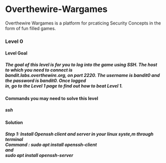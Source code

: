 # Overthewire-Wargames

Overthewire Wargames is a platform for prcaticing Security Concepts in the form of fun filled games.

<h3>Level 0</h3>
<p> <h4> Level Goal</h4>
   <h5> The goal of this level is for you to log into the game using SSH. The host to which you need to connect is <br>
        bandit.labs.overthewire.org, on port 2220. The username is bandit0 and the password is bandit0. Once logged <br>
        in, go to the Level 1 page to find out how to beat Level 1. </h5>
  <h4>Commands you may need to solve this level</h4> 
   <h5> ssh </h4> 
   <h4> Solution</h4>
   <h5> Step 1: Install Openssh client and server in your linux syste,m through terminal<br>Command : sudo apt install openssh-client <br>and<br> sudo apt install openssh-server
